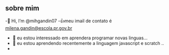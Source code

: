 ## sobre mim
-👋 Hi, I’m @mihgandin07
-👍meu imail de contato é milena.gandin@escola.pr.gov.br
- 👀 eu estou interessado em aprendera programar novas linguas...
- 🌱 eu estou aprendendo recentemente a linguagem javascript e scratch ..
- 
<!---
mihgandin07/mihgandin07 is a ✨ special ✨ repository because its `README.md` (this file) appears on your GitHub profile.
You can click the Preview link to take a look at your changes.
--->
